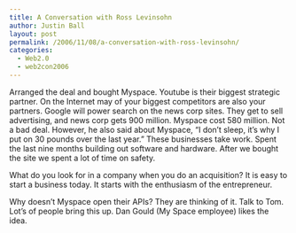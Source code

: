 ```yaml
---
title: A Conversation with Ross Levinsohn
author: Justin Ball
layout: post
permalink: /2006/11/08/a-conversation-with-ross-levinsohn/
categories:
  - Web2.0
  - web2con2006
---
```


Arranged the deal and bought Myspace. Youtube is their biggest strategic partner. On the Internet may of your biggest competitors are also your partners. Google will power search on the news corp sites. They get to sell advertising, and news corp gets 900 million. Myspace cost 580 million. Not a bad deal.
However, he also said about Myspace, “I don’t sleep, it’s why I put on 30 pounds over the last year.” These businesses take work. Spent the last nine months building out software and hardware.
After we bought the site we spent a lot of time on safety.

What do you look for in a company when you do an acquisition? It is easy to start a business today. It starts with the enthusiasm of the entrepreneur.

Why doesn’t Myspace open their APIs? They are thinking of it. Talk to Tom. Lot’s of people bring this up. Dan Gould (My Space employee) likes the idea.